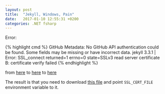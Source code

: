 ```yaml
---
layout: post
title:  "Jekyll, Windows, Pain"
date:   2017-01-10 12:55:31 +0200
categories: .NET fsharp
---
```


Error:

{% highlight cmd %}
   GitHub Metadata: No GitHub API authentication could be found. Some fields may be missing or have incorrect data.
jekyll 3.3.1 | Error:  SSL_connect returned=1 errno=0 state=SSLv3 read server certificate B: certificate verify failed
{% endhighlight %}


from [here](https://github.com/jekyll/jekyll-gist/issues/30) to 
[here](https://github.com/oneclick/rubyinstaller/issues/313) to 
[here](https://gist.github.com/fnichol/867550#the-manual-way-boring)

The result is that you need to download [this file](https://curl.haxx.se/ca/cacert.pem) and point
`SSL_CERT_FILE` environment variable  to it.



